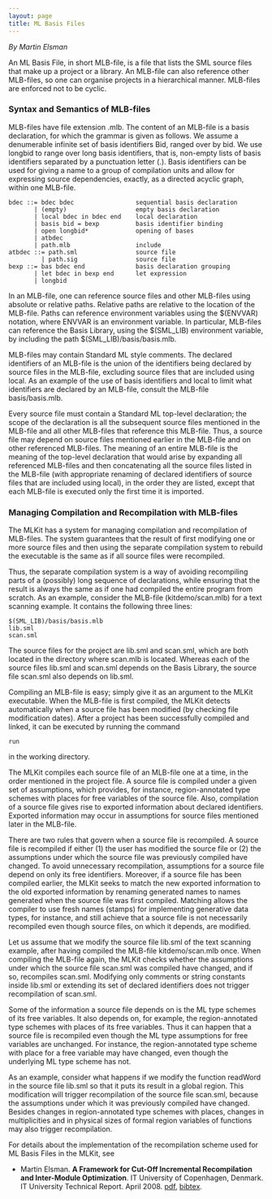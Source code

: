 ```yaml
---
layout: page
title: ML Basis Files
---
```

_By Martin Elsman_

An ML Basis File, in short MLB-file, is a file that lists the SML
source files that make up a project or a library. An MLB-file can also
reference other MLB-files, so one can organise projects in a
hierarchical manner. MLB-files are enforced not to be cyclic.

### Syntax and Semantics of MLB-files

MLB-files have file extension .mlb. The content of an MLB-file is a
basis declaration, for which the grammar is given as follows. We
assume a denumerable infinite set of basis identifiers Bid, ranged
over by bid. We use longbid to range over long basis identifiers, that
is, non-empty lists of basis identifiers separated by a punctuation
letter (.). Basis identifiers can be used for giving a name to a group
of compilation units and allow for expressing source dependencies,
exactly, as a directed acyclic graph, within one MLB-file.

    bdec ::= bdec bdec                 sequential basis declaration
           | (empty)                   empty basis declaration
           | local bdec in bdec end    local declaration
           | basis bid = bexp          basis identifier binding
           | open longbid*             opening of bases
           | atbdec
           | path.mlb                  include
    atbdec ::= path.sml                source file
             | path.sig                source file
    bexp ::= bas bdec end              basis declaration grouping
           | let bdec in bexp end      let expression
           | longbid

In an MLB-file, one can reference source files and other MLB-files
using absolute or relative paths. Relative paths are relative to the
location of the MLB-file. Paths can reference environment variables
using the $(ENVVAR) notation, where ENVVAR is an environment
variable. In particular, MLB-files can reference the Basis Library,
using the $(SML_LIB) environment variable, by including the path
$(SML_LIB)/basis/basis.mlb.

MLB-files may contain Standard ML style comments. The declared
identifiers of an MLB-file is the union of the identifiers being
declared by source files in the MLB-file, excluding source files that
are included using local. As an example of the use of basis
identifiers and local to limit what identifiers are declared by an
MLB-file, consult the MLB-file basis/basis.mlb.

Every source file must contain a Standard ML top-level declaration;
the scope of the declaration is all the subsequent source files
mentioned in the MLB-file and all other MLB-files that reference this
MLB-file. Thus, a source file may depend on source files mentioned
earlier in the MLB-file and on other referenced MLB-files. The meaning
of an entire MLB-file is the meaning of the top-level declaration that
would arise by expanding all referenced MLB-files and then
concatenating all the source files listed in the MLB-file (with
appropriate renaming of declared identifiers of source files that are
included using local), in the order they are listed, except that each
MLB-file is executed only the first time it is imported.

### Managing Compilation and Recompilation with MLB-files

The MLKit has a system for managing compilation and recompilation of
MLB-files. The system guarantees that the result of first modifying
one or more source files and then using the separate compilation
system to rebuild the executable is the same as if all source files
were recompiled.

Thus, the separate compilation system is a way of avoiding recompiling
parts of a (possibly) long sequence of declarations, while ensuring
that the result is always the same as if one had compiled the entire
program from scratch. As an example, consider the MLB-file
(kitdemo/scan.mlb) for a text scanning example. It contains the
following three lines:

    $(SML_LIB)/basis/basis.mlb
    lib.sml
    scan.sml

The source files for the project are lib.sml and scan.sml, which are
both located in the directory where scan.mlb is located. Whereas each
of the source files lib.sml and scan.sml depends on the Basis Library,
the source file scan.sml also depends on lib.sml.

Compiling an MLB-file is easy; simply give it as an argument to the
MLKit executable. When the MLB-file is first compiled, the MLKit
detects automatically when a source file has been modified (by
checking file modification dates). After a project has been
successfully compiled and linked, it can be executed by running the
command

    run

in the working directory.

The MLKit compiles each source file of an MLB-file one at a time, in
the order mentioned in the project file. A source file is compiled
under a given set of assumptions, which provides, for instance,
region-annotated type schemes with places for free variables of the
source file. Also, compilation of a source file gives rise to exported
information about declared identifiers. Exported information may occur
in assumptions for source files mentioned later in the MLB-file.

There are two rules that govern when a source file is recompiled. A
source file is recompiled if either (1) the user has modified the
source file or (2) the assumptions under which the source file was
previously compiled have changed. To avoid unnecessary recompilation,
assumptions for a source file depend on only its free
identifiers. Moreover, if a source file has been compiled earlier, the
MLKit seeks to match the new exported information to the old exported
information by renaming generated names to names generated when the
source file was first compiled. Matching allows the compiler to use
fresh names (stamps) for implementing generative data types, for
instance, and still achieve that a source file is not necessarily
recompiled even though source files, on which it depends, are
modified.

Let us assume that we modify the source file lib.sml of the text
scanning example, after having compiled the MLB-file kitdemo/scan.mlb
once. When compiling the MLB-file again, the MLKit checks whether the
assumptions under which the source file scan.sml was compiled have
changed, and if so, recompiles scan.sml. Modifying only comments or
string constants inside lib.sml or extending its set of declared
identifiers does not trigger recompilation of scan.sml.

Some of the information a source file depends on is the ML type
schemes of its free variables. It also depends on, for example, the
region-annotated type schemes with places of its free variables. Thus
it can happen that a source file is recompiled even though the ML type
assumptions for free variables are unchanged. For instance, the
region-annotated type scheme with place for a free variable may have
changed, even though the underlying ML type scheme has not.

As an example, consider what happens if we modify the function
readWord in the source file lib.sml so that it puts its result in a
global region. This modification will trigger recompilation of the
source file scan.sml, because the assumptions under which it was
previously compiled have changed. Besides changes in region-annotated
type schemes with places, changes in multiplicities and in physical
sizes of formal region variables of functions may also trigger
recompilation.

For details about the implementation of the recompilation scheme used
for ML Basis Files in the MLKit, see

* Martin Elsman. __A Framework for Cut-Off Incremental Recompilation
and Inter-Module Optimization__. IT University of Copenhagen,
Denmark. IT University Technical Report. April 2008. [pdf]({{BASE_PATH}}/pdf/sepcomp_tr.pdf),
[bibtex]({{BASE_PATH}}/pdf/sepcomp_tr.bibtex.txt).
